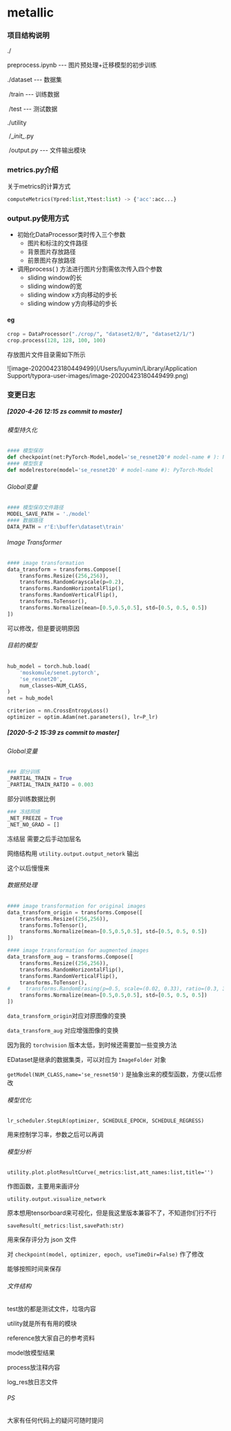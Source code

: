 # metallic

### 项目结构说明

./

preprocess.ipynb --- 图片预处理+迁移模型的初步训练

./dataset --- 数据集

​				/train --- 训练数据

​				/test --- 测试数据

./utility

​				/\__init\__.py

​				/output.py --- 文件输出模块



### metrics.py介绍

关于metrics的计算方式

```python
computeMetrics(Ypred:list,Ytest:list) -> {'acc':acc...}
```



### output.py使用方式

- 初始化DataProcessor类时传入三个参数
  - 图片和标注的文件路径
  - 背景图片存放路径
  - 前景图片存放路径
- 调用process( ) 方法进行图片分割需依次传入四个参数
  - sliding window的长
  - sliding window的宽
  - sliding window x方向移动的步长
  - sliding window y方向移动的步长

#### eg

```python
crop = DataProcessor("./crop/", "dataset2/0/", "dataset2/1/")
crop.process(128, 128, 100, 100)
```



存放图片文件目录需如下所示

![image-20200423180449499](/Users/luyumin/Library/Application Support/typora-user-images/image-20200423180449499.png)



### 变更日志

##### [2020-4-26 12:15 zs commit to master]

###### 模型持久化

```python
#### 模型保存
def checkpoint(net:PyTorch-Model,model='se_resnet20'# model-name # ): None
#### 模型恢复
def modelrestore(model='se_resnet20' # model-name #): PyTorch-Model
```

###### Global变量

```python
#### 模型保存文件路径
MODEL_SAVE_PATH = './model'
#### 数据路径
DATA_PATH = r'E:\buffer\dataset\train'
```

###### Image Transformer

```python
#### image transformation
data_transform = transforms.Compose([
    transforms.Resize((256,256)),
    transforms.RandomGrayscale(p=0.2),
    transforms.RandomHorizontalFlip(),
    transforms.RandomVerticalFlip(),
    transforms.ToTensor(),
    transforms.Normalize(mean=[0.5,0.5,0.5], std=[0.5, 0.5, 0.5])
])
```

可以修改，但是要说明原因

###### 目前的模型

```python
hub_model = torch.hub.load(
    'moskomule/senet.pytorch',
    'se_resnet20',
    num_classes=NUM_CLASS,
)
net = hub_model

criterion = nn.CrossEntropyLoss()
optimizer = optim.Adam(net.parameters(), lr=P_lr)
```

##### [2020-5-2 15:39 zs commit to master]

###### Global变量

```python
### 部分训练
_PARTIAL_TRAIN = True
_PARTIAL_TRAIN_RATIO = 0.003
```

部分训练数据比例

```python
### 冻结网络
_NET_FREEZE = True
_NET_NO_GRAD = []
```

冻结层 需要之后手动加层名

网络结构用 `utility.output.output_netork` 输出

这个以后慢慢来

###### 数据预处理

```python
#### image transformation for original images
data_transform_origin = transforms.Compose([
    transforms.Resize((256,256)),
    transforms.ToTensor(),
    transforms.Normalize(mean=[0.5,0.5,0.5], std=[0.5, 0.5, 0.5])
])

#### image transformation for augmented images
data_transform_aug = transforms.Compose([
    transforms.Resize((256,256)),
    transforms.RandomHorizontalFlip(),
    transforms.RandomVerticalFlip(),
    transforms.ToTensor(),
#     transforms.RandomErasing(p=0.5, scale=(0.02, 0.33), ratio=(0.3, 3.3), value=0, inplace=False),
    transforms.Normalize(mean=[0.5,0.5,0.5], std=[0.5, 0.5, 0.5])
])
```

`data_transform_origin`对应对原图像的变换

`data_transform_aug` 对应增强图像的变换

因为我的 `torchvision` 版本太低，到时候还需要加一些变换方法

EDataset是继承的数据集类，可以对应为 `ImageFolder` 对象

`getModel(NUM_CLASS,name='se_resnet50')` 是抽象出来的模型函数，方便以后修改

###### 模型优化

`lr_scheduler.StepLR(optimizer, SCHEDULE_EPOCH, SCHEDULE_REGRESS)`

用来控制学习率，参数之后可以再调

###### 模型分析

`utility.plot.plotResultCurve(_metrics:list,att_names:list,title='')`

作图函数，主要用来画评分

`utility.output.visualize_network`

原本想用tensorboard来可视化，但是我这里版本兼容不了，不知道你们行不行

`saveResult(_metrics:list,savePath:str)`

用来保存评分为 json 文件

对 `checkpoint(model, optimizer, epoch, useTimeDir=False)` 作了修改

能够按照时间来保存

###### 文件结构

test放的都是测试文件，垃圾内容

utility就是所有有用的模块

reference放大家自己的参考资料

model放模型结果

process放注释内容

log_res放日志文件

###### PS

大家有任何代码上的疑问可随时提问

